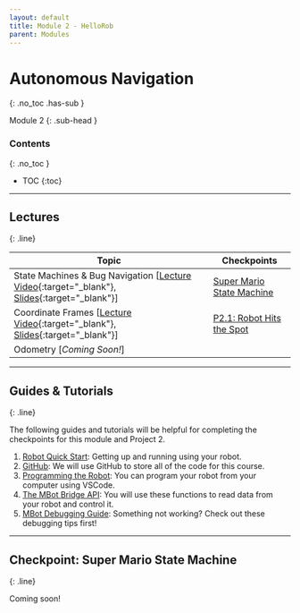 ```yaml
---
layout: default
title: Module 2 - HelloRob
parent: Modules
---
```


# Autonomous Navigation
{: .no_toc .has-sub }

Module 2
{: .sub-head }

### Contents
{: .no_toc }

* TOC
{:toc}

---

## Lectures
{: .line}


| Topic | Checkpoints |
| ------| ----------- |
| State Machines & Bug Navigation [[Lecture Video](https://youtu.be/4wwOCFol9mQ){:target="_blank"}, [Slides](https://drive.google.com/file/d/1Dd67LYB47rOk8Soq7XubMR9GuhKUgfeM/view?usp=sharing){:target="_blank"}] | [Super Mario State Machine](#checkpoint-super-mario-state-machine) |
| Coordinate Frames [[Lecture Video](https://youtu.be/mgDlW3UxXts){:target="_blank"}, [Slides](https://drive.google.com/file/d/1W0i6nqkzXUWdTYAS6NN1-8ODAtk1-gMf/view?usp=drive_link){:target="_blank"}] | [P2.1: Robot Hits the Spot](/projects/p2#robot_hits_the_spot) |
| Odometry [*Coming Soon!*] |  |

---

## Guides & Tutorials
{: .line}

The following guides and tutorials will be helpful for completing the checkpoints for this module and Project 2.

1. [Robot Quick Start](/mbot/quick-start): Getting up and running using your robot.
2. [GitHub](/tutorials/git): We will use GitHub to store all of the code for this course.
3. [Programming the Robot](/mbot/programming): You can program your robot from your computer using VSCode.
4. [The MBot Bridge API](/mbot/bridge-api): You will use these functions to read data from your robot and control it.
5. [MBot Debugging Guide](/mbot/debug-tips): Something not working? Check out these debugging tips first!

---

## Checkpoint: Super Mario State Machine
{: .line}

Coming soon!
